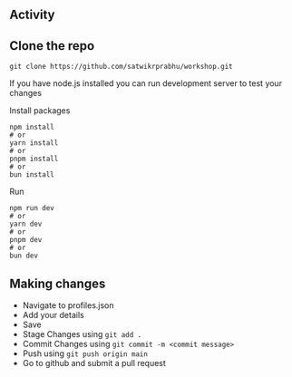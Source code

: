 ## Activity

## Clone the repo

```
git clone https://github.com/satwikrprabhu/workshop.git
```

If you have node.js installed you can run development server to test your changes

Install packages

```
npm install
# or
yarn install
# or
pnpm install
# or
bun install
```

Run
```
npm run dev
# or
yarn dev
# or
pnpm dev
# or
bun dev
```

## Making changes

- Navigate to profiles.json
- Add your details
- Save
- Stage Changes using `git add .`
- Commit Changes using `git commit -m <commit message>`
- Push using `git push origin main`
- Go to github and submit a pull request
